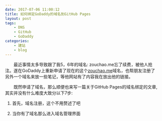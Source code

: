 ```yaml
---
date: 2017-07-06 11:00:12
title: 如何绑定GoDaddy的域名到GitHub Pages
layout: post
tags:
    - DNS
    - GitHub
    - GoDaddy
categories:
    - 建站
    - blog
---
```


　　最近事情太多导致跟了我5，6年的域名: zouchao.me忘了续费，被他人抢注。遂在GoDaddy上重新申请了现在的这个[zouchao.me](http://zouchao.me)域名，也帮朋友注册了另外一个域名来放一些笔记，等他网站有了内容我在放出他的链接。

　　既然申请了域名，那么顺便也来写一篇关于GitHub Pages的域名绑定的文章, 其实并没有什么难度大致分以下7步:

1. 首先，域名注册，这个不用赘述了吧

2. 当你有了域名那么进入域名管理界面

